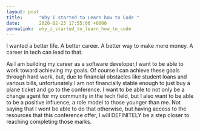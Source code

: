 ```yaml
---
layout: post
title:      "Why I started to Learn how to Code "
date:       2020-02-23 17:55:06 +0000
permalink:  why_i_started_to_learn_how_to_code
---
```



I wanted a better life. A better career. A better way to make more money. A career in tech can lead to that. 

As I am building my career as a software developer,I want to be able to work toward achieving my goals. Of course I can achieve these goals through hard work, but,  due to financial obstacles like student loans and various bills, unfortunately I am not financially stable enough to just buy a plane ticket and go to the conference. I want to be able to not only be a change agent for my community in the tech field, but I also want to be able to be a positive influence, a role model to those younger than me. Not saying that I wont be able to do that otherwise, but having access to the resources that this conference offer, I will DEFINITELY be a step closer to reaching completing those marks. 



